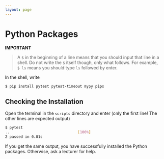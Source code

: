 ```yaml
---
layout: page
---
```


# Python Packages

**IMPORTANT**

> A `$` in the beginning of a line means that you should input that line in a shell.
> Do not write the `$` itself though, only what follows.
> For example, `$ ls` means you should type `ls` followed by enter.

In the shell, write

```bash
$ pip install pytest pytest-timeout mypy pipx
```

## Checking the Installation

Open the terminal in the `scripts` directory and enter (only the first line! The other lines are expected output)

```bash
$ pytest
..                               [100%]
2 passed in 0.01s
```

If you get the same output, you have successfully installed the Python packages.
Otherwise, ask a lecturer for help.
